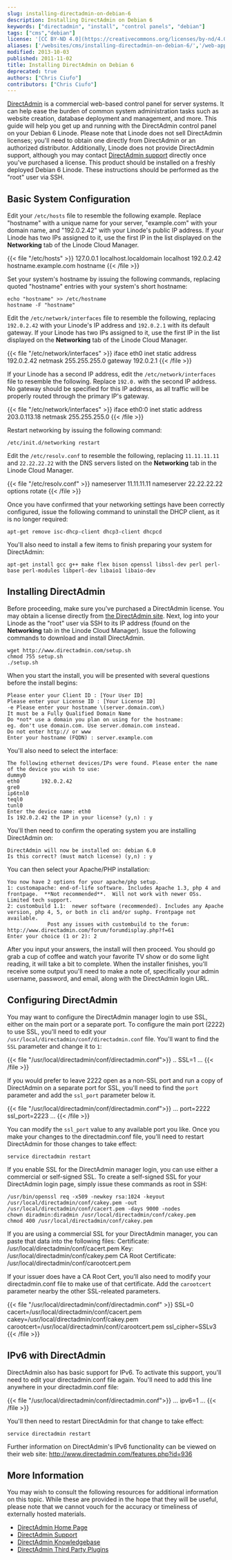 ```yaml
---
slug: installing-directadmin-on-debian-6
description: Installing DirectAdmin on Debian 6
keywords: ["directadmin", "install", "control panels", "debian"]
tags: ["cms","debian"]
license: '[CC BY-ND 4.0](https://creativecommons.org/licenses/by-nd/4.0)'
aliases: ['/websites/cms/installing-directadmin-on-debian-6/','/web-applications/control-panels/directadmin/installing-directadmin/']
modified: 2013-10-03
published: 2011-11-02
title: Installing DirectAdmin on Debian 6
deprecated: true
authors: ["Chris Ciufo"]
contributors: ["Chris Ciufo"]
---
```


[DirectAdmin](http://directadmin.com) is a commercial web-based control panel for server systems. It can help ease the burden of common system administration tasks such as website creation, database deployment and management, and more. This guide will help you get up and running with the DirectAdmin control panel on your Debian 6 Linode. Please note that Linode does not sell DirectAdmin licenses; you'll need to obtain one directly from DirectAdmin or an authorized distributor. Additionally, Linode does not provide DirectAdmin support, although you may contact [DirectAdmin support](http://www.directadmin.com/support.html) directly once you've purchased a license. This product should be installed on a freshly deployed Debian 6 Linode. These instructions should be performed as the "root" user via SSH.

## Basic System Configuration

Edit your `/etc/hosts` file to resemble the following example. Replace "hostname" with a unique name for your server, "example.com" with your domain name, and "192.0.2.42" with your Linode's public IP address. If your Linode has two IPs assigned to it, use the first IP in the list displayed on the **Networking** tab of the Linode Cloud Manager.

{{< file "/etc/hosts" >}}
127.0.0.1 localhost.localdomain localhost 192.0.2.42 hostname.example.com hostname
{{< /file >}}

Set your system's hostname by issuing the following commands, replacing quoted "hostname" entries with your system's short hostname:

    echo "hostname" >> /etc/hostname
    hostname -F "hostname"

Edit the `/etc/network/interfaces` file to resemble the following, replacing `192.0.2.42` with your Linode's IP address and `192.0.2.1` with its default gateway. If your Linode has two IPs assigned to it, use the first IP in the list displayed on the **Networking** tab of the Linode Cloud Manager.

{{< file "/etc/network/interfaces" >}}
iface eth0 inet static
    address 192.0.2.42
    netmask 255.255.255.0
    gateway 192.0.2.1
{{< /file >}}

If your Linode has a second IP address, edit the `/etc/network/interfaces` file to resemble the following. Replace `192.0.` with the second IP address. No gateway should be specified for this IP address, as all traffic will be properly routed through the primary IP's gateway.

{{< file "/etc/network/interfaces" >}}
iface eth0:0 inet static
    address 203.0.113.18
    netmask 255.255.255.0
{{< /file >}}
>
Restart networking by issuing the following command:

    /etc/init.d/networking restart

Edit the `/etc/resolv.conf` to resemble the following, replacing `11.11.11.11` and `22.22.22.22` with the DNS servers listed on the **Networking** tab in the Linode Cloud Manager.

{{< file "/etc/resolv.conf" >}}
nameserver 11.11.11.11 nameserver 22.22.22.22 options rotate
{{< /file >}}

Once you have confirmed that your networking settings have been correctly configured, issue the following command to uninstall the DHCP client, as it is no longer required:

    apt-get remove isc-dhcp-client dhcp3-client dhcpcd

You'll also need to install a few items to finish preparing your system for DirectAdmin:

    apt-get install gcc g++ make flex bison openssl libssl-dev perl perl-base perl-modules libperl-dev libaio1 libaio-dev

## Installing DirectAdmin

Before proceeding, make sure you've purchased a DirectAdmin license. You may obtain a license directly from [the DirectAdmin site](https://www.directadmin.com/createclient.php). Next, log into your Linode as the "root" user via SSH to its IP address (found on the **Networking** tab in the Linode Cloud Manager). Issue the following commands to download and install DirectAdmin.

    wget http://www.directadmin.com/setup.sh
    chmod 755 setup.sh
    ./setup.sh

When you start the install, you will be presented with several questions before the install begins:

    Please enter your Client ID : [Your User ID]
    Please enter your License ID : [Your License ID]
    -e Please enter your hostname \(server.domain.com\)
    It must be a Fully Qualified Domain Name
    Do *not* use a domain you plan on using for the hostname:
    eg. don't use domain.com. Use server.domain.com instead.
    Do not enter http:// or www
    Enter your hostname (FQDN) : server.example.com

You'll also need to select the interface:

    The following ethernet devices/IPs were found. Please enter the name of the device you wish to use:
    dummy0
    eth0       192.0.2.42
    gre0
    ip6tnl0
    teql0
    tunl0
    Enter the device name: eth0
    Is 192.0.2.42 the IP in your license? (y,n) : y

You'll then need to confirm the operating system you are installing DirectAdmin on:

    DirectAdmin will now be installed on: debian 6.0
    Is this correct? (must match license) (y,n) : y

You can then select your Apache/PHP installation:

    You now have 2 options for your apache/php setup.
    1: customapache: end-of-life software. Includes Apache 1.3, php 4 and frontpage.  **Not recommended**.  Will not work with newer OSs. Limited tech support.
    2: custombuild 1.1:  newer software (recommended). Includes any Apache version, php 4, 5, or both in cli and/or suphp. Frontpage not available.
                 Post any issues with custombuild to the forum: http://www.directadmin.com/forum/forumdisplay.php?f=61
    Enter your choice (1 or 2): 2

After you input your answers, the install will then proceed. You should go grab a cup of coffee and watch your favorite TV show or do some light reading, it will take a bit to complete. When the installer finishes, you'll receive some output you'll need to make a note of, specifically your admin username, password, and email, along with the DirectAdmin login URL.

## Configuring DirectAdmin

You may want to configure the DirectAdmin manager login to use SSL, either on the main port or a separate port. To configure the main port (2222) to use SSL, you'll need to edit your `/usr/local/directadmin/conf/directadmin.conf` file. You'll want to find the `SSL` parameter and change it to `1`:

{{< file "/usr/local/directadmin/conf/directadmin.conf">}}
..
SSL=1
...
{{< /file >}}

If you would prefer to leave 2222 open as a non-SSL port and run a copy of DirectAdmin on a separate port for SSL, you'll need to find the `port` parameter and add the `ssl_port` parameter below it.

{{< file "/usr/local/directadmin/conf/directadmin.conf">}}
...
port=2222
ssl_port=2223
...
{{< /file >}}

You can modify the `ssl_port` value to any available port you like. Once you make your changes to the directadmin.conf file, you'll need to restart DirectAdmin for those changes to take effect:

    service directadmin restart

If you enable SSL for the DirectAdmin manager login, you can use either a commercial or self-signed SSL. To create a self-signed SSL for your DirectAdmin login page, simply issue these commands as root in SSH:

    /usr/bin/openssl req -x509 -newkey rsa:1024 -keyout /usr/local/directadmin/conf/cakey.pem -out /usr/local/directadmin/conf/cacert.pem -days 9000 -nodes
    chown diradmin:diradmin /usr/local/directadmin/conf/cakey.pem
    chmod 400 /usr/local/directadmin/conf/cakey.pem

If you are using a commercial SSL for your DirectAdmin manager, you can paste that data into the following files: Certificate: /usr/local/directadmin/conf/cacert.pem Key: /usr/local/directadmin/conf/cakey.pem CA Root Certificate: /usr/local/directadmin/conf/carootcert.pem

If your issuer does have a CA Root Cert, you'll also need to modify your directadmin.conf file to make use of that certificate. Add the `carootcert` parameter nearby the other SSL-releated parameters.

{{< file "/usr/local/directadmin/conf/directadmin.conf" >}}
SSL=0
cacert=/usr/local/directadmin/conf/cacert.pem
cakey=/usr/local/directadmin/conf/cakey.pem
carootcert=/usr/local/directadmin/conf/carootcert.pem
ssl\_cipher=SSLv3
{{< /file >}}

## IPv6 with DirectAdmin

DirectAdmin also has basic support for IPv6. To activate this support, you'll need to edit your directadmin.conf file again. You'll need to add this line anywhere in your directadmin.conf file:

{{< file "/usr/local/directadmin/conf/directadmin.conf">}}
...
ipv6=1
...
{{< /file >}}

You'll then need to restart DirectAdmin for that change to take effect:

    service directadmin restart

Further information on DirectAdmin's IPv6 functionality can be viewed on their web site: <http://www.directadmin.com/features.php?id=936>

## More Information

You may wish to consult the following resources for additional information on this topic. While these are provided in the hope that they will be useful, please note that we cannot vouch for the accuracy or timeliness of externally hosted materials.

- [DirectAdmin Home Page](http://directadmin.com)
- [DirectAdmin Support](http://www.directadmin.com/support.html)
- [DirectAdmin Knowledgebase](http://help.directadmin.com/)
- [DirectAdmin Third Party Plugins](http://www.directadmin.com/forum/showthread.php?t=19688)



